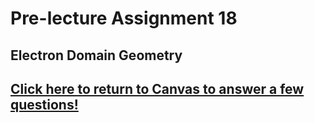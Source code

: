 # Pre-lecture Assignment 18

## Electron Domain Geometry






## [Click here to return to Canvas to answer a few questions!](https://psu.instructure.com/courses/1881362/quizzes/3325858)




